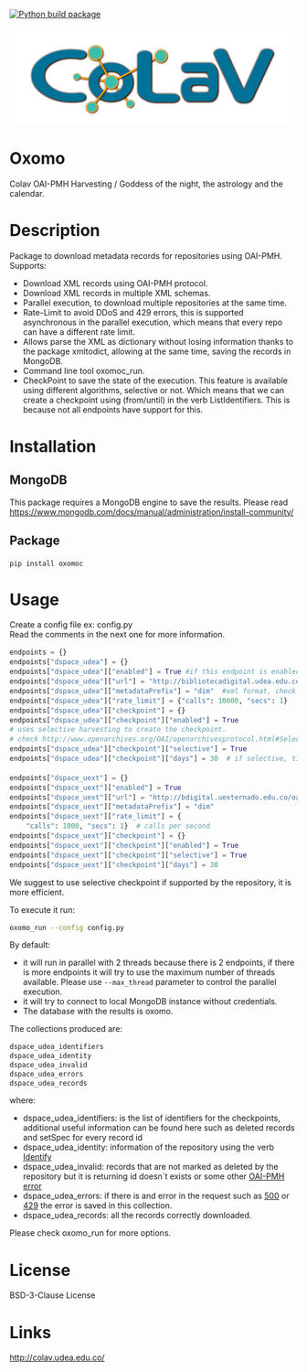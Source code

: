 [![Python build package](https://github.com/colav/Oxomo/actions/workflows/python-package.yml/badge.svg)](https://github.com/colav/Oxomo/actions/workflows/python-package.yml)
<center><img src="https://raw.githubusercontent.com/colav/colav.github.io/master/img/Logo.png"/></center>

# Oxomo
Colav OAI-PMH Harvesting / Goddess of the night, the astrology and the calendar.

# Description
Package to download metadata records for repositories using OAI-PMH.
Supports:
* Download XML records using OAI-PMH protocol.
* Download XML records in multiple XML schemas.
* Parallel execution, to download multiple repositories at the same time.
* Rate-Limit to avoid DDoS and 429 errors, this is supported asynchronous in the parallel execution, which means that every repo can have a different rate limit.
* Allows parse the XML as dictionary without losing information thanks to the package xmltodict, allowing at the same time, saving the records in MongoDB.
* Command line tool oxomoc_run.
* CheckPoint to save the state of the execution. This feature is available using different algorithms, selective or not. Which means that we can create a checkpoint using (from/until) in the verb ListIdentifiers. This is because not all endpoints have support for this.

# Installation

## MongoDB
This package requires a MongoDB engine to save the results.
Please read https://www.mongodb.com/docs/manual/administration/install-community/

## Package
`pip install oxomoc`

# Usage

Create a config file ex: config.py <br>
Read the comments in the next one for more information.
```python
endpoints = {}
endpoints["dspace_udea"] = {}
endpoints["dspace_udea"]["enabled"] = True #if this endpoint is enabled
endpoints["dspace_udea"]["url"] = "http://bibliotecadigital.udea.edu.co/oai/request"
endpoints["dspace_udea"]["metadataPrefix"] = "dim"  #xml format, check if the list in the repository using
endpoints["dspace_udea"]["rate_limit"] = {"calls": 10000, "secs": 1}
endpoints["dspace_udea"]["checkpoint"] = {}
endpoints["dspace_udea"]["checkpoint"]["enabled"] = True
# uses selective harvesting to create the checkpoint.
# check http://www.openarchives.org/OAI/openarchivesprotocol.html#SelectiveHarvesting
endpoints["dspace_udea"]["checkpoint"]["selective"] = True
endpoints["dspace_udea"]["checkpoint"]["days"] = 30  # if selective, time step

endpoints["dspace_uext"] = {}
endpoints["dspace_uext"]["enabled"] = True
endpoints["dspace_uext"]["url"] = "http://bdigital.uexternado.edu.co/oai/request"
endpoints["dspace_uext"]["metadataPrefix"] = "dim"
endpoints["dspace_uext"]["rate_limit"] = {
    "calls": 1000, "secs": 1}  # calls per second
endpoints["dspace_uext"]["checkpoint"] = {}
endpoints["dspace_uext"]["checkpoint"]["enabled"] = True
endpoints["dspace_uext"]["checkpoint"]["selective"] = True
endpoints["dspace_uext"]["checkpoint"]["days"] = 30

```

We suggest to use selective checkpoint if supported by the repository, it is more efficient.

To execute it run:
```bash
oxomo_run --config config.py
```

By default:
* it will run in parallel with 2 threads because there is 2 endpoints, if there is more endpoints it will try to use the maximum number of threads available. Please use `--max_thread` parameter to control the parallel execution.
* it will  try to connect to local MongoDB instance without credentials.
* The database with the results is oxomo.

The collections produced are:
```
dspace_udea_identifiers
dspace_udea_identity
dspace_udea_invalid
dspace_udea_errors
dspace_udea_records
```
where:
* dspace_udea_identifiers: is the list of identifiers for the checkpoints, additional useful information can be found here such as deleted records and setSpec for every record id
* dspace_udea_identity: information of the repository using the verb [Identify](http://www.openarchives.org/OAI/openarchivesprotocol.html#Identify)
* dspace_udea_invalid: records that are not marked as deleted by the repository but it is returning id doesn´t exists or some other [OAI-PMH error](http://www.openarchives.org/OAI/openarchivesprotocol.html#ErrorConditions)
* dspace_udea_errors: if there is and error in the request such as [500](https://developer.mozilla.org/es/docs/Web/HTTP/Status/500) or [429](https://developer.mozilla.org/en-US/docs/Web/HTTP/Status/429) the error is saved in this collection.
* dspace_udea_records: all the records correctly downloaded.

Please check oxomo_run for more options.

# License
BSD-3-Clause License

# Links
http://colav.udea.edu.co/



